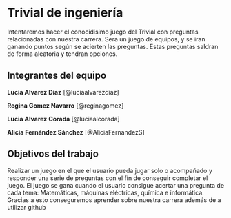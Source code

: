 # Trivial de ingeniería

Intentaremos hacer el conocidisimo juego del Trivial con preguntas relacionadas con nuestra carrera. Sera un juego de equipos, y se iran ganando puntos según se acierten las preguntas. Estas preguntas saldran de forma aleatoria y tendran opciones.

## Integrantes del equipo

**Lucia Alvarez Diaz** [@luciaalvarezdiaz] 

**Regina Gomez Navarro** [@reginagomez]

**Lucia Alvarez Corada** [@luciaalcorada] 

**Alicia Fernández Sánchez** [@AliciaFernandezS]

## Objetivos del trabajo

Realizar un juego en el que el usuario pueda jugar solo o acompañado y responder una serie de preguntas con el fin de conseguir completar el juego.
El juego se gana cuando el usuario consigue acertar una pregunta de cada tema: Matemáticas, máquinas eléctricas, química e informática.
Gracias a esto conseguremos aprender sobre nuestra carrera además de a utilizar github
